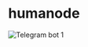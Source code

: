# humanode

![Telegram bot 1](https://github.com/user-attachments/assets/ff121e2a-f873-4f46-89d8-796654b1ed83)
